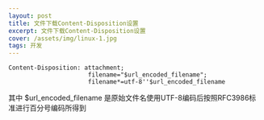 ```yaml
---
layout: post
title: 文件下载Content-Disposition设置
excerpt: 文件下载Content-Disposition设置
cover: /assets/img/linux-1.jpg
tags: 开发
---
```



```shell
Content-Disposition: attachment;
                      filename="$url_encoded_filename";
                      filename*=utf-8''$url_encoded_filename
```


其中 $url_encoded_filename 是原始文件名使用UTF-8编码后按照RFC3986标准进行百分号编码所得到